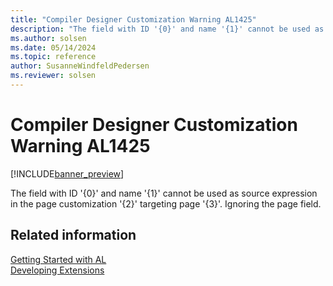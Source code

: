 ```yaml
---
title: "Compiler Designer Customization Warning AL1425"
description: "The field with ID '{0}' and name '{1}' cannot be used as source expression in the page customization '{2}' targeting page '{3}'."
ms.author: solsen
ms.date: 05/14/2024
ms.topic: reference
author: SusanneWindfeldPedersen
ms.reviewer: solsen
---
```

[//]: # (START>DO_NOT_EDIT)
[//]: # (IMPORTANT:Do not edit any of the content between here and the END>DO_NOT_EDIT.)
[//]: # (Any modifications should be made in the .xml files in the ModernDev repo.)
# Compiler Designer Customization Warning AL1425

[!INCLUDE[banner_preview](../includes/banner_preview.md)]

The field with ID '{0}' and name '{1}' cannot be used as source expression in the page customization '{2}' targeting page '{3}'. Ignoring the page field.


[//]: # (IMPORTANT: END>DO_NOT_EDIT)
## Related information  
[Getting Started with AL](../devenv-get-started.md)  
[Developing Extensions](../devenv-dev-overview.md)  